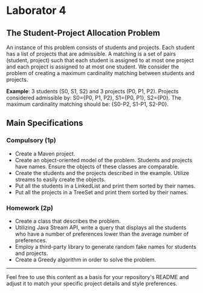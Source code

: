 # Laborator 4

## The Student-Project Allocation Problem

An instance of this problem consists of students and projects. Each student has a list of projects that are admissible. A matching is a set of pairs (student, project) such that each student is assigned to at most one project and each project is assigned to at most one student. We consider the problem of creating a maximum cardinality matching between students and projects.

**Example**: 3 students (S0, S1, S2) and 3 projects (P0, P1, P2).
Projects considered admissible by: S0={P0, P1, P2}, S1={P0, P1}, S2={P0}.
The maximum cardinality matching should be: {S0-P2, S1-P1, S2-P0}.

## Main Specifications

### Compulsory (1p)

- Create a Maven project.
- Create an object-oriented model of the problem. Students and projects have names. Ensure the objects of these classes are comparable.
- Create the students and the projects described in the example. Utilize streams to easily create the objects.
- Put all the students in a LinkedList and print them sorted by their names.
- Put all the projects in a TreeSet and print them sorted by their names.

### Homework (2p)

- Create a class that describes the problem.
- Utilizing Java Stream API, write a query that displays all the students who have a number of preferences lower than the average number of preferences.
- Employ a third-party library to generate random fake names for students and projects.
- Create a Greedy algorithm in order to solve the problem.

---

Feel free to use this content as a basis for your repository's README and adjust it to match your specific project details and style preferences.
